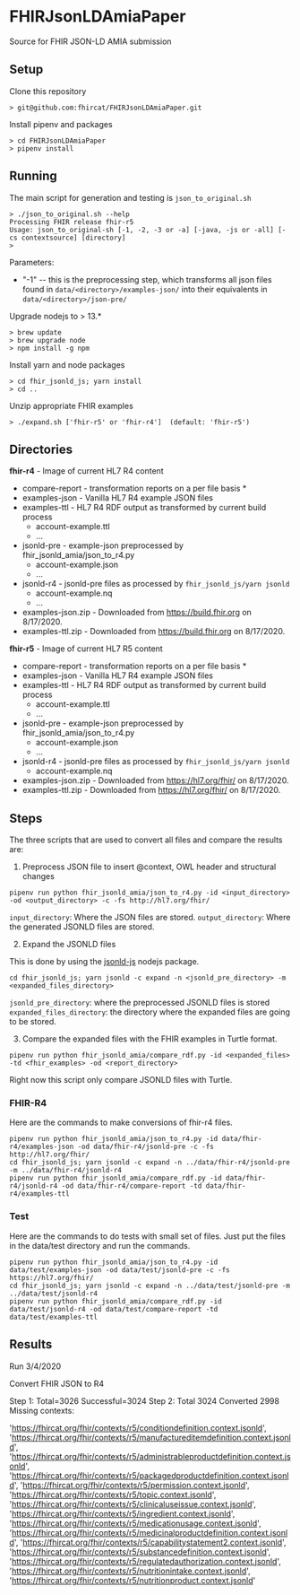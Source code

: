 # FHIRJsonLDAmiaPaper

Source for FHIR JSON-LD AMIA submission

## Setup

Clone this repository
```
> git@github.com:fhircat/FHIRJsonLDAmiaPaper.git
```

Install pipenv and packages
```
> cd FHIRJsonLDAmiaPaper
> pipenv install  
```

## Running
The main script for generation and testing is `json_to_original.sh`
```
> ./json_to_original.sh --help
Processing FHIR release fhir-r5
Usage: json_to_original-sh [-1, -2, -3 or -a] [-java, -js or -all] [-cs contextsource] [directory]
>
```
Parameters:
* "-1" -- this is the preprocessing step, which transforms all json files found in `data/<directory>/examples-json/` into
their equivalents in `data/<directory>/json-pre/`
 


Upgrade nodejs to > 13.*
```
> brew update
> brew upgrade node
> npm install -g npm
```

Install yarn and node packages
```
> cd fhir_jsonld_js; yarn install 
> cd ..
```
Unzip appropriate FHIR examples
```
> ./expand.sh ['fhir-r5' or 'fhir-r4']  (default: 'fhir-r5')
```

## Directories
**fhir-r4**   - Image of current HL7 R4 content
* compare-report - transformation reports on a per file basis
    * 
* examples-json - Vanilla HL7 R4 example JSON files
* examples-ttl  - HL7 R4 RDF output as transformed by current build process
    * account-example.ttl
    *   ...
* jsonld-pre    - example-json preprocessed by fhir_jsonld_amia/json_to_r4.py
    * account-example.json
    *   ...
* jsonld-r4 - jsonld-pre files as processed by `fhir_jsonld_js/yarn jsonld`
    * account-example.nq 
    *   ...
* examples-json.zip - Downloaded from https://build.fhir.org on 8/17/2020. 
* examples-ttl.zip - Downloaded from https://build.fhir.org on 8/17/2020. 

**fhir-r5**   - Image of current HL7 R5 content
* compare-report - transformation reports on a per file basis
  * 
* examples-json - Vanilla HL7 R4 example JSON files
* examples-ttl  - HL7 R4 RDF output as transformed by current build process
  * account-example.ttl
  *   ...
* jsonld-pre    - example-json preprocessed by fhir_jsonld_amia/json_to_r4.py
  * account-example.json
  *   ...
* jsonld-r4 - jsonld-pre files as processed by `fhir_jsonld_js/yarn jsonld`
   * account-example.nq 
* examples-json.zip - Downloaded from https://hl7.org/fhir/ on 8/17/2020. 
* examples-ttl.zip - Downloaded from https://hl7.org/fhir/ on 8/17/2020. 

## Steps


The three scripts that are used to convert all files and compare the results are: 

1. Preprocess JSON file to insert @context, OWL header and structural changes

```shell script
pipenv run python fhir_jsonld_amia/json_to_r4.py -id <input_directory> -od <output_directory> -c -fs http://hl7.org/fhir/
```

`input_directory`: Where the JSON files are stored. 
`output_directory`: Where the generated JSONLD files are stored. 

2. Expand the JSONLD files

This is done by using the [jsonld-js](https://github.com/digitalbazaar/jsonld.js/) nodejs package.  

``` 
cd fhir_jsonld_js; yarn jsonld -c expand -n <jsonld_pre_directory> -m <expanded_files_directory>
```

`jsonld_pre_directory`: where the preprocessed JSONLD files is stored
`expanded_files_directory`: the directory where the expanded files are going to be stored. 

3. Compare the expanded files with the FHIR examples in Turtle format. 

``` 
pipenv run python fhir_jsonld_amia/compare_rdf.py -id <expanded_files> -td <fhir_examples> -od <report_directory> 
```

Right now this script only compare JSONLD files with Turtle. 

### FHIR-R4

Here are the commands to make conversions of fhir-r4 files. 

```
pipenv run python fhir_jsonld_amia/json_to_r4.py -id data/fhir-r4/examples-json -od data/fhir-r4/jsonld-pre -c -fs http://hl7.org/fhir/
cd fhir_jsonld_js; yarn jsonld -c expand -n ../data/fhir-r4/jsonld-pre -m ../data/fhir-r4/jsonld-r4
pipenv run python fhir_jsonld_amia/compare_rdf.py -id data/fhir-r4/jsonld-r4 -od data/fhir-r4/compare-report -td data/fhir-r4/examples-ttl
``` 

### Test

Here are the commands to do tests with small set of files. Just put the files in the data/test directory and run the commands. 

```
pipenv run python fhir_jsonld_amia/json_to_r4.py -id data/test/examples-json -od data/test/jsonld-pre -c -fs https://hl7.org/fhir/
cd fhir_jsonld_js; yarn jsonld -c expand -n ../data/test/jsonld-pre -m ../data/test/jsonld-r4
pipenv run python fhir_jsonld_amia/compare_rdf.py -id data/test/jsonld-r4 -od data/test/compare-report -td data/test/examples-ttl
```

## Results

Run 3/4/2020

Convert FHIR JSON to R4

Step 1: Total=3026 Successful=3024
Step 2: Total 3024 Converted 2998
Missing contexts: 

  'https://fhircat.org/fhir/contexts/r5/conditiondefinition.context.jsonld',
  'https://fhircat.org/fhir/contexts/r5/manufactureditemdefinition.context.jsonld',
  'https://fhircat.org/fhir/contexts/r5/administrableproductdefinition.context.jsonld',
  'https://fhircat.org/fhir/contexts/r5/packagedproductdefinition.context.jsonld',
  'https://fhircat.org/fhir/contexts/r5/permission.context.jsonld',
  'https://fhircat.org/fhir/contexts/r5/topic.context.jsonld',
  'https://fhircat.org/fhir/contexts/r5/clinicaluseissue.context.jsonld',
  'https://fhircat.org/fhir/contexts/r5/ingredient.context.jsonld',
  'https://fhircat.org/fhir/contexts/r5/medicationusage.context.jsonld',
  'https://fhircat.org/fhir/contexts/r5/medicinalproductdefinition.context.jsonld',
  'https://fhircat.org/fhir/contexts/r5/capabilitystatement2.context.jsonld',
  'https://fhircat.org/fhir/contexts/r5/substancedefinition.context.jsonld',
  'https://fhircat.org/fhir/contexts/r5/regulatedauthorization.context.jsonld',
  'https://fhircat.org/fhir/contexts/r5/nutritionintake.context.jsonld',
  'https://fhircat.org/fhir/contexts/r5/nutritionproduct.context.jsonld'


